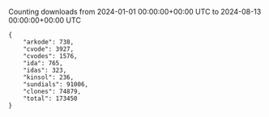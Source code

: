 
Counting downloads from 2024-01-01 00:00:00+00:00 UTC to 2024-08-13 00:00:00+00:00 UTC

```
{
    "arkode": 738,
    "cvode": 3927,
    "cvodes": 1576,
    "ida": 765,
    "idas": 323,
    "kinsol": 236,
    "sundials": 91006,
    "clones": 74879,
    "total": 173450
}
```
